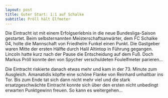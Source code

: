 ```yaml
---
layout: post
title: Guter Start: 1:1 auf Schalke
subtitle: Pröll hält Elfmeter
---
```


Die Eintracht ist mit einem Erfolgserlebnis in die neue Bundesliga-Saison gestartet. Beim selbsternannten Meisterschaftsanwärter, dem FC Schalke 04, holte die Mannschaft von Friedhelm Funkel einen Punkt. Die Gastgeber waren Mitte der ersten Hälfte durch Halil Altintop in Führung gegangen. Lincoln hatte kurz nach der Pause die Entscheidung auf dem Fuß. Doch Markus Pröll konnte den von Spycher verschuldeten Foulelfmeter parieren...

Die Eintracht riskierte danach etwas mehr und kam in der 73. Minute zum Ausgleich. Amanatidis köpfte eine schöne Flanke von Reinhard unhaltbar ins Tor. Bis zum Ende tat sich dann nicht mehr viel und die stark ersatzgeschwächte Eintracht konnte sich über den ersten nicht unbedingt erwarten Punktgewinn freuen. So kann es weitergehen...
